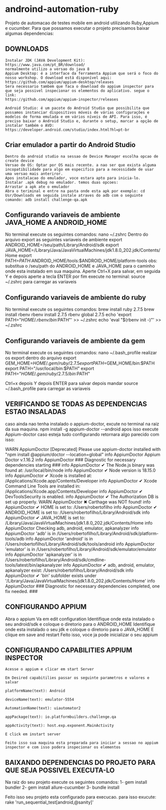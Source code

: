 # androind-automation-ruby
Projeto de automacao de testes mobile em android utilizando Ruby,Appium e cucumber.
Para que possamos executar o projeto precisamos baixar algumas dependencias:

## DOWNLOADS
    Instalar JDK (JAVA Development Kit): https://www.java.com/pt_BR/download/
    normalmente utilizo a versao do java 8
    Appium Desktop: é a interface da ferramenta Appium que será o foco do nosso workshop. O download está disponível aqui: https://github.com/appium/appium-desktop/releases
    Sera necessario tambem que faca o download do appium inspector para que seja possivel inspecionar os elementos do aplicativo. segue o link: 
    https://github.com/appium/appium-inspector/releases

    Android Studio: é um pacote do Android Studio que possibilita que possamos instanciar dispositivos móveis de várias configurações e modelos de forma emulada e em vários níveis de API. Para isso, é preciso baixar o Android Studio e, durante o setup, marcar a opção de instalar também o AVD: https://developer.android.com/studio/index.html?hl=pt-br

## Criar emulador a partir do Android Studio
    Dentro do android studio na sessao de Device Manager escolha opcao de create device
    Versao de OS: Optar por OS mais recente. a nao ser que exista alguma incopatibilidade para algo em especifico para a necessidade de usar uma versao mais anteriror.
    Apos instalacao do emulador, voce estara apto para inicia-lo.
    Instalar .apk debug no emulador. temos duas opcoes:
    Arrastar a apk ate o emulador
    Abra o teriminal e entre na pasta onde esta apk por exemplo: cd Usr/Downloads em seguida instale atraves do adb com o seguinte comando: adb install challenge-qa.apk

## Configurando variaveis de ambiente JAVA_HOME A ANDROID_HOME

No terminal execute os seguintes comandos: 
nano ~/.zshrc
Dentro do arquivo export as seguintes variaveis de ambiente
export ANDROID_HOME=/seu/path/Library/Android/sdk
export JAVA_HOME=/Library/Java/JavaVirtualMachines/jdk1.8.0_202.jdk/Contents/Home
export PATH=$PATH:$ANDROID_HOME/tools:$ANDROID_HOME/platform-tools
obs: substitua o /seu/path do ANDROID_HOME e JAVA_HOME para o caminho onde esta instalado em sua maquina.
Aperte Ctrl+X para salvar, em seguida Y e depois aperte a tecla ENTER
por fim execute no terminal: source ~/.zshrc para carregar as variaveis

## Configurando variaveis de ambiente do ruby

No terminal execute os seguintes comandos:
brew install ruby 2.7.5
brew install rbenv
rbenv install 2.7.5
rbenv global 2.7.5
echo 'export PATH="$HOME/.rbenv/bin:$PATH"' >> ~/.zshrc
echo 'eval "$(rbenv init -)"' >> ~/.zshrc

## Configurando variaveis de ambiente da gem

No terminal execute os seguintes comandos:
nano ~/.bash_profile
realizar os export dentro do arquivo
export GEM_HOME=$HOME/.gem/ruby/2.7.5
export PATH=$GEM_HOME/bin:$PATH
export PATH="/usr/local/bin:$PATH"
export PATH="$HOME/.gem/ruby/2.7.5/bin:$PATH"

Ctrl+x depois Y depois ENTER para salvar
depois mandar source ~/.bash_profile para carregar as variaveis

## VERIFICANDO SE TODAS AS DEPENDENCIAS ESTAO INSALADAS
caso ainda nao tenha instalado o appium-doctor, excute no terminal na raiz da sua maquina.
npm install -g appium-doctor --android
apos isso execute Appium-doctor
caso esteja tudo configurando retornara algo parecido com isso:


WARN AppiumDoctor [Deprecated] Please use appium-doctor installed with "npm install @appium/doctor --location=global"
info AppiumDoctor Appium Doctor v.1.16.2
info AppiumDoctor ### Diagnostic for necessary dependencies starting ###
info AppiumDoctor  ✔ The Node.js binary was found at: /usr/local/bin/node
info AppiumDoctor  ✔ Node version is 18.15.0
info AppiumDoctor  ✔ Xcode is installed at: /Applications/Xcode.app/Contents/Developer
info AppiumDoctor  ✔ Xcode Command Line Tools are installed in: /Applications/Xcode.app/Contents/Developer
info AppiumDoctor  ✔ DevToolsSecurity is enabled.
info AppiumDoctor  ✔ The Authorization DB is set up properly.
WARN AppiumDoctor  ✖ Carthage was NOT found!
info AppiumDoctor  ✔ HOME is set to: /Users/robertofilho
info AppiumDoctor  ✔ ANDROID_HOME is set to: /Users/robertofilho/Library/Android/sdk
info AppiumDoctor  ✔ JAVA_HOME is set to: /Library/Java/JavaVirtualMachines/jdk1.8.0_202.jdk/Contents/Home
info AppiumDoctor    Checking adb, android, emulator, apkanalyzer
info AppiumDoctor      'adb' is in /Users/robertofilho/Library/Android/sdk/platform-tools/adb
info AppiumDoctor      'android' is in /Users/robertofilho/Library/Android/sdk/tools/android
info AppiumDoctor      'emulator' is in /Users/robertofilho/Library/Android/sdk/emulator/emulator
info AppiumDoctor      'apkanalyzer' is in /Users/robertofilho/Library/Android/sdk/cmdline-tools/latest/bin/apkanalyzer
info AppiumDoctor  ✔ adb, android, emulator, apkanalyzer exist: /Users/robertofilho/Library/Android/sdk
info AppiumDoctor  ✔ 'bin' subfolder exists under '/Library/Java/JavaVirtualMachines/jdk1.8.0_202.jdk/Contents/Home'
info AppiumDoctor ### Diagnostic for necessary dependencies completed, one fix needed. ###


## CONFIGURANDO APPIUM
Abra o appium
Va em edit configuration
Identifique onde esta instalado o seu android/sdk e coloque o diretorio para o ANDROID_HOME
Identifique onde esta instalado o seu jdk e coloque o diretorio para o JAVA_HOME
E clique em save and restart
Feito isso, voce ja pode inicializar o seu appium



## CONFIGURANDO CAPABILITIES APPIUM INSPECTOR
    Acesse o appium e clicar em start Server

    Em Desired capabitilies passar os seguinte parametros e valores e salvar

    platformName(text): Android

    deviceName(text): emulator-5554

    AutomationName(text): uiautomator2

    appPackage(text): io.platformbuilders.challenge.qa

    appActivity(text): host.exp.exponent.MainActivity

    E click em instart server

    Feito isso sua maquina esta preparada para iniciar a sessao no appium inspector e com isso podera inspecionar os elementos

## BAIXANDO DEPENDENCIAS DO PROJETO PARA QUE SEJA POSSIVEL EXECUTA-LO

Na raiz do seu projeto execute os seguintes comandos:
1- gem install bundler
2- gem install allure-cucumber
3- bundle install

Feito isso seu projeto esta configurado para execucao. para isso exucute:
rake 'run_sequential_test[android,@sanity]'